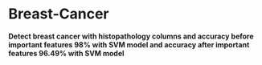 # Breast-Cancer

**Detect breast cancer with histopathology columns and accuracy before important features 98% with SVM model and accuracy after important features 96.49% with SVM model**
